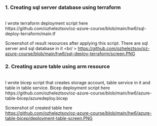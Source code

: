 ### 1. Creating sql server database using terraform
<br />
I wrote terraform deployment script here
<br />
https://github.com/ozheleztsov/oz-azure-course/blob/main/hw6/sql-deploy-terraform/main.tf

Screenshot of result resources after applying this script. There are sql server and sql database in it
<br/ >
https://github.com/ozheleztsov/oz-azure-course/blob/main/hw6/sql-deploy-terraform/screen.PNG

### 2. Creating azure table using arm resource
<br />
I wrote bicep script that creates storage account, table service in it and table in table service. Bicep deployment script here
<br />
https://github.com/ozheleztsov/oz-azure-course/blob/main/hw6/azure-table-bicep/azuredeploy.bicep

Screenshot of created table here
<br />
https://github.com/ozheleztsov/oz-azure-course/blob/main/hw6/azure-table-bicep/deployment-table-screen.PNG